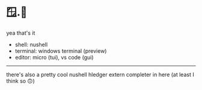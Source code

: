 # 🪟.📂

yea that's it

- shell: nushell
- terminal: windows terminal (preview)
- editor: micro (tui), vs code (gui)

---

there's also a pretty cool nushell hledger extern completer in here (at least I think so 🙃)
